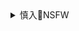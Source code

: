 <details><summary>慎入🔞NSFW</summary>

Not Safe For Work
<img src="https://upload.wikimedia.org/wikipedia/commons/thumb/d/d3/Biohazard_Symbol_Specification.png/210px-Biohazard_Symbol_Specification.png">

<details><summary><b>风险自理Use At Your Own Risk🈲</summary>

### xjp高参”漏天机?特朗普称发现拜登“通敌
https://www.dw.com/zh/%E4%B9%A0%E8%BF%91%E5%B9%B3%E9%AB%98%E5%8F%82%E6%BC%8F%E5%A4%A9%E6%9C%BA%E7%89%B9%E6%9C%97%E6%99%AE%E7%A7%B0%E5%8F%91%E7%8E%B0%E6%8B%9C%E7%99%BB%E9%80%9A%E6%95%8C/a-55868720

zgz府高层的一名智囊在演讲中声称zg能搞定华尔街和美国建制派”，并暗示“和拜登他们有买卖

翟ds教授宣称，zg之所以在贸易战等摩擦中"搞不定特朗普z府"，是因为"华尔街搞不定特朗普"；而在1992年到2016年间，"在美国的权势核心圈，我们有我们的老朋友

福克斯电视台的主持人点评说，"我们美国的精英阶级此前在为zg工作
翟ds说，现在拜登上台了，而传统的z治精英、建制派与华尔街关系非常密切。翟ds还暗示拜登儿子在全球建立的基金公司的来路问题，"谁帮他建的基金公司？明白吗？这里边都有买卖。

翟东升在提及这些"猛料"时，言辞含糊，还一再强调"不能把别人给卖了

还有人写道"翟教授立功了！鲍威尔，朱利安尼，特朗普都转了你的视频！
也有人指出，不过就是把不太能放台面上的众所周知的利益关系摆出来了，

另一名微博用户也持类似观点："继续任由低级红，高级黑炒作zg外交，zg大陆可能面对西方世界的围攻。

</details>
</details>
